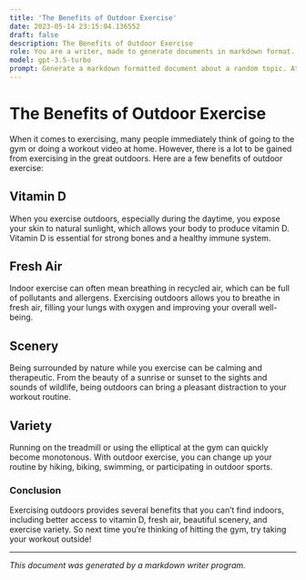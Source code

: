 ```yaml
---
title: 'The Benefits of Outdoor Exercise'
date: 2023-05-14 23:15:04.136552
draft: false
description: The Benefits of Outdoor Exercise
role: You are a writer, made to generate documents in markdown format. It is very important that all of the documents you generate are in valid markdown format.
model: gpt-3.5-turbo
prompt: Generate a markdown formatted document about a random topic. At the bottom, include a disclaimer explaining that the document was generated by you. The first line of the document should be the title. Make sure that the entire document is in proper markdown format, using a mix of various tags to make the document visually appealing.
---
```


# The Benefits of Outdoor Exercise

When it comes to exercising, many people immediately think of going to the gym or doing a workout video at home. However, there is a lot to be gained from exercising in the great outdoors. Here are a few benefits of outdoor exercise:

## Vitamin D

When you exercise outdoors, especially during the daytime, you expose your skin to natural sunlight, which allows your body to produce vitamin D. Vitamin D is essential for strong bones and a healthy immune system.

## Fresh Air

Indoor exercise can often mean breathing in recycled air, which can be full of pollutants and allergens. Exercising outdoors allows you to breathe in fresh air, filling your lungs with oxygen and improving your overall well-being.

## Scenery

Being surrounded by nature while you exercise can be calming and therapeutic. From the beauty of a sunrise or sunset to the sights and sounds of wildlife, being outdoors can bring a pleasant distraction to your workout routine.

## Variety

Running on the treadmill or using the elliptical at the gym can quickly become monotonous. With outdoor exercise, you can change up your routine by hiking, biking, swimming, or participating in outdoor sports.

### Conclusion

Exercising outdoors provides several benefits that you can’t find indoors, including better access to vitamin D, fresh air, beautiful scenery, and exercise variety. So next time you’re thinking of hitting the gym, try taking your workout outside!

---

*This document was generated by a markdown writer program.*